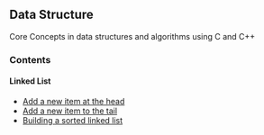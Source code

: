 ## Data Structure
Core Concepts in data structures and algorithms using C and C++

### Contents

#### Linked List

* [Add a new item at the head](linked-list/Linked-List/ll-add-to-head.cpp)
* [Add a new item to the tail](linked-list/Linked-List/ll-add-to-tail.cpp)
* [Building a sorted linked list](linkedlist/Linked-List/ll-add-to-tail.cpp)